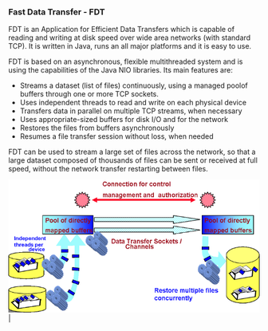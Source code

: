### Fast Data Transfer - FDT

FDT is an Application for Efficient Data Transfers which is capable of
reading and writing at disk speed over wide area networks (with standard TCP).
It is written in Java, runs an all major platforms and it is easy to use.

FDT is based on an asynchronous, flexible multithreaded system and is using
the capabilities of the Java NIO libraries. Its main features are:

* Streams a dataset (list of files) continuously, using a managed poolof buffers through one or more TCP sockets.
* Uses independent threads to read and write on each physical device
* Transfers data in parallel on multiple TCP streams, when necessary
* Uses appropriate-sized buffers for disk I/O and for the network
* Restores the files from buffers asynchronously
* Resumes a file transfer session without loss, when needed

FDT can be used to stream a large set of files across the network, so that
a large dataset composed of thousands of files can be sent or received at
full speed, without the network transfer restarting between files.

![Fast Data Transfer Diagram](img/FDT_diagram.png)  |

